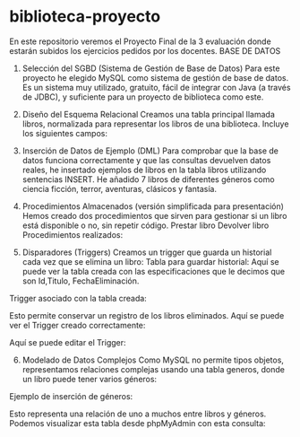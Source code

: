 # biblioteca-proyecto
En este repositorio veremos el Proyecto Final de la 3 evaluación donde estarán subidos los ejercicios pedidos por los docentes.
BASE DE DATOS
1. Selección del SGBD (Sistema de Gestión de Base de Datos)
Para este proyecto he elegido MySQL como sistema de gestión de base de datos.  Es un sistema muy utilizado, gratuito, fácil de integrar con Java (a través de JDBC), y suficiente para un proyecto de biblioteca como este.
2. Diseño del Esquema Relacional
Creamos una tabla principal llamada libros, normalizada para representar los libros de una biblioteca. Incluye los siguientes campos:
3. Inserción de Datos de Ejemplo (DML)
Para comprobar que la base de datos funciona correctamente y que las consultas devuelven datos reales, he insertado ejemplos de libros en la tabla 
libros utilizando sentencias INSERT. He añadido 7 libros de diferentes géneros como ciencia ficción, terror, aventuras, clásicos y fantasía.
4. Procedimientos Almacenados (versión simplificada para presentación)
Hemos creado dos procedimientos que sirven para gestionar si un libro está disponible o no, sin repetir código.
Prestar libro         Devolver libro
Procedimientos realizados:

5. Disparadores (Triggers)
Creamos un trigger que guarda un historial cada vez que se elimina un libro:
Tabla para guardar historial:
Aquí se puede ver la tabla  creada con las especificaciones que le decimos que son Id,Titulo, FechaEliminación.

Trigger asociado con la tabla creada:

Esto permite conservar un registro de los libros eliminados.
Aquí se puede ver el Trigger creado correctamente:


Aquí se puede editar el Trigger:

6. Modelado de Datos Complejos
Como MySQL no permite tipos objetos, representamos relaciones complejas usando una tabla generos, donde un libro puede tener varios géneros:


Ejemplo de inserción de géneros:

Esto representa una relación de uno a muchos entre libros y géneros.
Podemos visualizar esta tabla desde phpMyAdmin con esta consulta:











